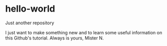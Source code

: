# hello-world
Just another repository

I just want to make something new and to learn some useful information on this Github's tutorial.
Always is yours, Mister N.
